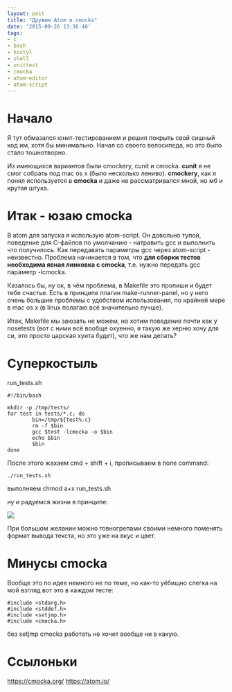 ```yaml
---
layout: post
title: "Дружим Atom и cmocka"
date: '2015-09-26 13:36:46'
tags:
- c
- bash
- kostyl
- shell
- unittest
- cmocka
- atom-editor
- atom-script
---
```


# Начало

Я тут обмазался юнит-тестированием и решил покрыть свой сишный код им, хотя бы минимально. Начал со своего велосипеда, но это было стало тошнотворно.

Из имеющихся вариантов были cmockery, cunit и cmocka. **cunit** я не смог собрать под  mac os x (было несколько лениво). **cmockery**, как я понял используется в **cmocka** и даже не рассматривался мной, но мб и крутая штука.

# Итак - юзаю cmocka

В atom для запуска я использую atom-script. Он довольно тупой, поведение для C-файлов по умолчанию - натравить gcc и выполнить что получилось. Как передавать параметры gcc через atom-script - неизвестно. Проблема начинается в том, что **для сборки тестов необходима явная линковка с cmocka**, т.е. нужно передать gcc параметр -lcmocka.

Казалось бы, ну ок, в чём проблема, в Makefile это пропиши и будет тебе счастье. Есть в принципе плагин make-runner-panel, но у него очень большие проблемы с удобством использования, по крайней мере в mac os x (в linux полагаю всё значительно лучше).

Итак, Makefile мы заюзать не можем, но хотим поведение почти как у nosetests (вот с ними всё вообще охуенно, я такую же херню хочу для си, это просто царская хуита будет), что же нам делать?

# Суперкостыль

run_tests.sh

    #!/bin/bash

    mkdir -p /tmp/tests/
    for test in tests/*.c; do
            bin=/tmp/${test%.c}
            rm -f $bin
            gcc $test -lcmocka -o $bin
            echo $bin
            $bin
    done

После этого жахаем cmd + shift + i, прописываем в поле command:

	./run_tests.sh

выполняем chmod a+x run_tests.sh

ну и радуемся жизни в принципе:

![](/content/images/2015/09/--------------2015-09-26---18-36-32.png)

При большом желании можно говногрепами своими немного поменять формат вывода текста, но это уже на вкус и цвет.

# Минусы cmocka

Вообще это по идее немного не по теме, но как-то уёбищно слегка на мой взгляд вот это в каждом тесте:

    #include <stdarg.h>
    #include <stddef.h>
    #include <setjmp.h>
    #include <cmocka.h>

без setjmp cmocka работать не хочет вообще ни в какую.

# Ссылоньки

https://cmocka.org/
https://atom.io/